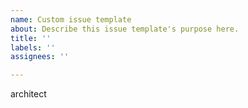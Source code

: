 ```yaml
---
name: Custom issue template
about: Describe this issue template's purpose here.
title: ''
labels: ''
assignees: ''

---
```


architect
